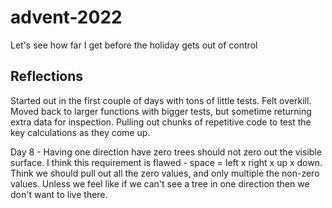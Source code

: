 # advent-2022
Let's see how far I get before the holiday gets out of control

## Reflections

Started out in the first couple of days with tons of little tests.  Felt overkill.
Moved back to larger functions with bigger tests, but sometime returning extra data for inspection.
Pulling out chunks of repetitive code to test the key calculations as they come up.  

Day 8 - Having one direction have zero trees should not zero out the visible surface.  I think this requirement is flawed - space = left x right x up x down.  Think we should pull out all the zero values, and only multiple the non-zero values.  Unless we feel like if we can't see a tree in one direction then we don't want to live there.
